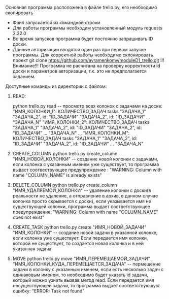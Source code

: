 Основная программа расположена в файле trello.py, его необходимо скопировать
- Файл запускается из командной строки
- Для работы программы необходим установленный модуль requests 2.22.0
- Во время запусков программа будет постоянно запрашивать ID доски.
- Данные авторизации вводятся один раз при первом запуске программы. Для корректной работы необходимо склонировать проект git clone https://github.com/avramenkomy/moduleD1_trello.git
  !!!Внимание!!! Программа не расчитана на проверку корректности id доски и параметров авторизации, т.к. это не
  предполагается заданием.

Доступные команды из директории с файлом:
1. READ:

    python trello.py read -- просмотр всех колонок с задачами на доске:
        "ИМЯ_КОЛОНКИ_1": КОЛИЧЕСТВО_ЗАДАЧ tasks
            "ЗАДАЧА_1"
            "ЗАДАЧА_2", id: "ID_ЗАДАЧИ"
            "ЗАДАЧА_2", id: "ID_ЗАДАЧИ"
            ...
            "ЗАДАЧА_N"
        "ИМЯ_КОЛОНКИ_2": КОЛИЧЕСТВО_ЗАДАЧ tasks
            "ЗАДАЧА_1"
            "ЗАДАЧА_2", id: "ID_ЗАДАЧИ"
            "ЗАДАЧА_2", id: "ID_ЗАДАЧИ"
            ...
            "ЗАДАЧА_N"
        ...
        "ИМЯ_КОЛОНКИ_M": КОЛИЧЕСТВО_ЗАДАЧ tasks
            "ЗАДАЧА_1"
            "ЗАДАЧА_2", id: "ID_ЗАДАЧИ"
            "ЗАДАЧА_2", id: "ID_ЗАДАЧИ"
            ...
            "ЗАДАЧА_N"

2. CREATE_COLUMN
    python trello.py create_column "ИМЯ_НОВОЙ_КОЛОНКИ" -- создание новой колонки с задачами, если колонка с указанным
    именем уже существует, то программа выдаст соотвествующее предупреждение :
        "WARNING: Column with name "COLUMN_NAME" is already exists"

3. DELETE_COLUMN
    python trello.py create_column "ИМЯ_УДАЛЯЕМОЙ_КОЛОНКИ" -- удаление колонки с доски(в реальности не удаление, а
    отправление в архив, в данном случае колонка просто скрывается с доски), если указывается имя не существующей
    колонки, программа выдает соответствующее предупреждение:
        "WARNING: Column with name "COLUMN_NAME" does not exist"

4. CREATE_TASK
    python trello.py create "ИМЯ_НОВОЙ_ЗАДАЧИ" "ИМЯ_КОЛОНКИ" -- создание новой задачи в указанной колонке, если колонка
    уже существует. Если передается имя колонки, которой не существует, то создается новая колонка
    и в ней указанная задача

5. MOVE
    python trello.py move "ИМЯ_ПЕРЕМЕЩАЕМОЙ_ЗАДАЧИ" "ИМЯ_КОЛОНКИ_КУДА_ПЕРЕМЕЩАЕТСЯ_ЗАДАЧА" -- пермещение задачи в
    колонку с указанным именем, если есть несколько задач с одинаковым именем, то необходимо будет указать id задачи,
    который можно узнать вызвав метод read. Если передается имя несуществующей задачи, то программа выдает
    соответствующую ощибку:
        "ERROR: Task not found"